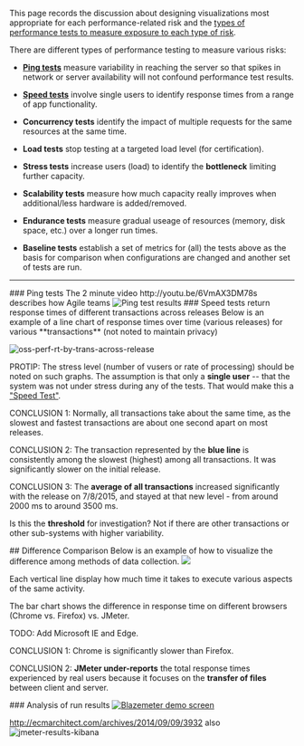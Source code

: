 This page records the discussion about designing visualizations most appropriate for each performance-related risk
and the <a href="perf-test-types.md"> types of performance tests to measure exposure to each type of risk</a>.

There are different types of performance testing to measure various risks:

   * <a href="#PingTest">**Ping tests**</a> measure variability in reaching the server so that spikes in network or server availability will not confound performance test results.
   
   * <a href="#SpeedTestReport">**Speed tests**</a> involve single users to identify response times from a range of app functionality.
   
   * **Concurrency tests** identify the impact of multiple requests for the same resources at the same time.
   
   * **Load tests** stop testing at a targeted load level (for certification).
   
   * **Stress tests** increase users (load) to identify the **bottleneck** limiting further capacity.
   
   * **Scalability tests** measure how much capacity really improves when additional/less hardware is added/removed.
   
   * **Endurance tests** measure gradual useage of resources (memory, disk space, etc.) over a longer run times.
   
   * **Baseline tests** establish a set of metrics for (all) the tests above 
     as the basis for comparison when configurations are changed and another set of tests are run.

<hr />

<a id="PingTest">
### Ping tests</a>
The 2 minute video http://youtu.be/6VmAX3DM78s describes how Agile teams

<img alt="Ping test results" src="https://cloud.githubusercontent.com/assets/300046/10778319/0e67d938-7ce2-11e5-965d-cafb7be92a67.png">


<a id="SpeedTestReport">
### Speed tests return response times of different transactions across releases</a>
Below is an example of a line chart of response times over time (various releases) 
for various **transactions** (not noted to maintain privacy)

![oss-perf-rt-by-trans-across-release](https://cloud.githubusercontent.com/assets/300046/10653990/b87f9e24-7819-11e5-8d5a-8451c15dea38.png)

PROTIP: The stress level (number of vusers or rate of processing) should be noted on such graphs.
The assumption is that only a **single user** -- that the system was not under stress during any of the tests.
That would make this a <a href="perf-test-types.md">"Speed Test"</a>.

CONCLUSION 1: Normally, all transactions take about the same time, as the slowest and fastest transactions
are about one second apart on most releases.

CONCLUSION 2: The transaction represented by the **blue line** is consistently among the slowest (highest) among all transactions. It was significantly slower on the initial release.

CONCLUSION 3: The **average of all transactions** increased significantly with the release on 7/8/2015,
and stayed at that new level - from around 2000 ms to around 3500 ms.

Is this the **threshold** for investigation?
Not if there are other transactions or other sub-systems with higher variability.

<a id="DifferenceComparison">
## Difference Comparison</a>
Below is an example of how to visualize the difference among methods of data collection.

<a target="_blank" href="https://cloud.githubusercontent.com/assets/300046/9830052/ed39d31e-58d4-11e5-8ba3-92a536fb1e48.png">
<img src="https://cloud.githubusercontent.com/assets/300046/9830052/ed39d31e-58d4-11e5-8ba3-92a536fb1e48.png"></a>

Each vertical line display how much time it takes to execute various aspects of the same activity.

The bar chart shows the difference in response time on different browsers (Chrome vs. Firefox) vs. JMeter.

   TODO: Add Microsoft IE and Edge.

CONCLUSION 1: Chrome is significantly slower than Firefox.

CONCLUSION 2: **JMeter under-reports** the total response times experienced by real users because it focuses on the 
**transfer of files** between client and server.


<a name="Analysis">
### Analysis of run results</a>

<a target="_blank" href="https://cloud.githubusercontent.com/assets/300046/10390190/e61b57c6-6e2b-11e5-8e27-e3eee55257a9.jpg">
<img alt="Blazemeter demo screen" src="https://cloud.githubusercontent.com/assets/300046/10390190/e61b57c6-6e2b-11e5-8e27-e3eee55257a9.jpg"></a>

http://ecmarchitect.com/archives/2014/09/09/3932 also
![jmeter-results-kibana](https://cloud.githubusercontent.com/assets/300046/10350929/b14c8136-6cfb-11e5-882a-4f5955ed45e6.png)


